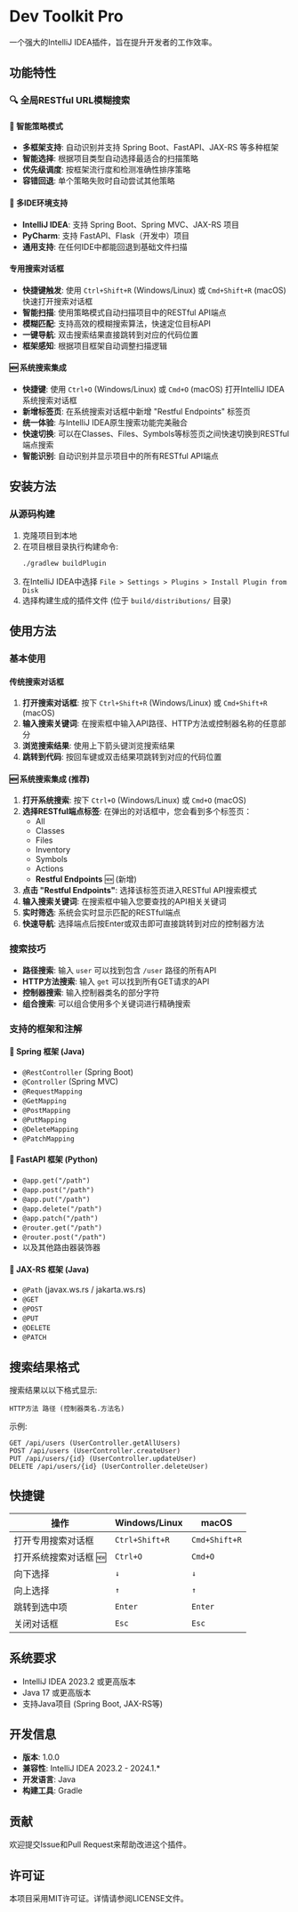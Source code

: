 # Dev Toolkit Pro

一个强大的IntelliJ IDEA插件，旨在提升开发者的工作效率。

## 功能特性

### 🔍 全局RESTful URL模糊搜索

#### 🎯 智能策略模式
- **多框架支持**: 自动识别并支持 Spring Boot、FastAPI、JAX-RS 等多种框架
- **智能选择**: 根据项目类型自动选择最适合的扫描策略
- **优先级调度**: 按框架流行度和检测准确性排序策略
- **容错回退**: 单个策略失败时自动尝试其他策略

#### 📱 多IDE环境支持
- **IntelliJ IDEA**: 支持 Spring Boot、Spring MVC、JAX-RS 项目
- **PyCharm**: 支持 FastAPI、Flask（开发中）项目  
- **通用支持**: 在任何IDE中都能回退到基础文件扫描

#### 专用搜索对话框
- **快捷键触发**: 使用 `Ctrl+Shift+R` (Windows/Linux) 或 `Cmd+Shift+R` (macOS) 快速打开搜索对话框
- **智能扫描**: 使用策略模式自动扫描项目中的RESTful API端点
- **模糊匹配**: 支持高效的模糊搜索算法，快速定位目标API
- **一键导航**: 双击搜索结果直接跳转到对应的代码位置
- **框架感知**: 根据项目框架自动调整扫描逻辑

#### 🆕 系统搜索集成
- **快捷键**: 使用 `Ctrl+O` (Windows/Linux) 或 `Cmd+O` (macOS) 打开IntelliJ IDEA系统搜索对话框
- **新增标签页**: 在系统搜索对话框中新增 "Restful Endpoints" 标签页
- **统一体验**: 与IntelliJ IDEA原生搜索功能完美融合
- **快速切换**: 可以在Classes、Files、Symbols等标签页之间快速切换到RESTful端点搜索
- **智能识别**: 自动识别并显示项目中的所有RESTful API端点

## 安装方法

### 从源码构建
1. 克隆项目到本地
2. 在项目根目录执行构建命令:
   ```bash
   ./gradlew buildPlugin
   ```
3. 在IntelliJ IDEA中选择 `File > Settings > Plugins > Install Plugin from Disk`
4. 选择构建生成的插件文件 (位于 `build/distributions/` 目录)

## 使用方法

### 基本使用

#### 传统搜索对话框
1. **打开搜索对话框**: 按下 `Ctrl+Shift+R` (Windows/Linux) 或 `Cmd+Shift+R` (macOS)
2. **输入搜索关键词**: 在搜索框中输入API路径、HTTP方法或控制器名称的任意部分
3. **浏览搜索结果**: 使用上下箭头键浏览搜索结果
4. **跳转到代码**: 按回车键或双击结果项跳转到对应的代码位置

#### 🆕 系统搜索集成 (推荐)
1. **打开系统搜索**: 按下 `Ctrl+O` (Windows/Linux) 或 `Cmd+O` (macOS)
2. **选择RESTful端点标签**: 在弹出的对话框中，您会看到多个标签页：
   - All
   - Classes  
   - Files
   - Inventory
   - Symbols
   - Actions
   - **Restful Endpoints** 🆕 (新增)
3. **点击 "Restful Endpoints"**: 选择该标签页进入RESTful API搜索模式
4. **输入搜索关键词**: 在搜索框中输入您要查找的API相关关键词
5. **实时筛选**: 系统会实时显示匹配的RESTful端点
6. **快速导航**: 选择端点后按Enter或双击即可直接跳转到对应的控制器方法

### 搜索技巧
- **路径搜索**: 输入 `user` 可以找到包含 `/user` 路径的所有API
- **HTTP方法搜索**: 输入 `get` 可以找到所有GET请求的API
- **控制器搜索**: 输入控制器类名的部分字符
- **组合搜索**: 可以组合使用多个关键词进行精确搜索

### 支持的框架和注解

#### 🍃 Spring 框架 (Java)
- `@RestController` (Spring Boot)
- `@Controller` (Spring MVC)
- `@RequestMapping`
- `@GetMapping`
- `@PostMapping`
- `@PutMapping`
- `@DeleteMapping`
- `@PatchMapping`

#### 🚀 FastAPI 框架 (Python)
- `@app.get("/path")`
- `@app.post("/path")`
- `@app.put("/path")`
- `@app.delete("/path")`
- `@app.patch("/path")`
- `@router.get("/path")`
- `@router.post("/path")`
- 以及其他路由器装饰器

#### 🔌 JAX-RS 框架 (Java)
- `@Path` (javax.ws.rs / jakarta.ws.rs)
- `@GET`
- `@POST`
- `@PUT`
- `@DELETE`
- `@PATCH`

## 搜索结果格式

搜索结果以以下格式显示:
```
HTTP方法 路径 (控制器类名.方法名)
```

示例:
```
GET /api/users (UserController.getAllUsers)
POST /api/users (UserController.createUser)
PUT /api/users/{id} (UserController.updateUser)
DELETE /api/users/{id} (UserController.deleteUser)
```

## 快捷键

| 操作 | Windows/Linux | macOS |
|------|---------------|-------|
| 打开专用搜索对话框 | `Ctrl+Shift+R` | `Cmd+Shift+R` |
| 打开系统搜索对话框 🆕 | `Ctrl+O` | `Cmd+O` |
| 向下选择 | `↓` | `↓` |
| 向上选择 | `↑` | `↑` |
| 跳转到选中项 | `Enter` | `Enter` |
| 关闭对话框 | `Esc` | `Esc` |

## 系统要求

- IntelliJ IDEA 2023.2 或更高版本
- Java 17 或更高版本
- 支持Java项目 (Spring Boot, JAX-RS等)

## 开发信息

- **版本**: 1.0.0
- **兼容性**: IntelliJ IDEA 2023.2 - 2024.1.*
- **开发语言**: Java
- **构建工具**: Gradle

## 贡献

欢迎提交Issue和Pull Request来帮助改进这个插件。

## 许可证

本项目采用MIT许可证。详情请参阅LICENSE文件。